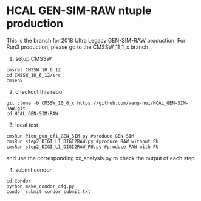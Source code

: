 # HCAL GEN-SIM-RAW ntuple production  

This is the branch for 2018 Ultra Legacy GEN-SIM-RAW production. For Run3 production, please go to the CMSSW_11_1_x branch  

1. setup CMSSW.  
```
cmsrel CMSSW_10_6_12
cd CMSSW_10_6_12/src
cmsenv
```

2. checkout this repo
```
git clone -b CMSSW_10_6_x https://github.com/wang-hui/HCAL_GEN-SIM-RAW.git
cd HCAL_GEN-SIM-RAW
```

3. local test
```
cmsRun Pion_gun_cfi_GEN_SIM.py #produce GEN-SIM
cmsRun step2_DIGI_L1_DIGI2RAW.py #produce RAW without PU
cmsRun step2_DIGI_L1_DIGI2RAW_PU.py #produce RAW with PU
```
and use the corresponding xx_analysis.py to check the output of each step  

4. submit condor
```
cd Condor
python make_condor_cfg.py
condor_submit condor_submit.txt
```
